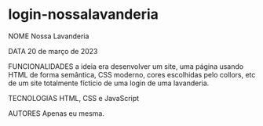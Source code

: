 # login-nossalavanderia

NOME Nossa Lavanderia

DATA 20 de março de 2023

FUNCIONALIDADES a ideia era desenvolver um site, uma página usando HTML de forma semântica, CSS moderno, cores escolhidas pelo collors, etc de um site 
totalmente fícticio de uma login de uma lavanderia.

TECNOLOGIAS HTML, CSS e JavaScript

AUTORES Apenas eu mesma.
